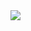 <img src="https://capsule-render.vercel.app/api?type=waving&height=300&color=gradient&text=developer4eyes&textBg=false&fontColor=b&fontAlign=50&fontAlignY=42" />
